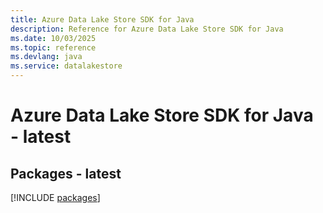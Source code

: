 ```yaml
---
title: Azure Data Lake Store SDK for Java
description: Reference for Azure Data Lake Store SDK for Java
ms.date: 10/03/2025
ms.topic: reference
ms.devlang: java
ms.service: datalakestore
---
```

# Azure Data Lake Store SDK for Java - latest
## Packages - latest
[!INCLUDE [packages](data-lake-store-index.md)]